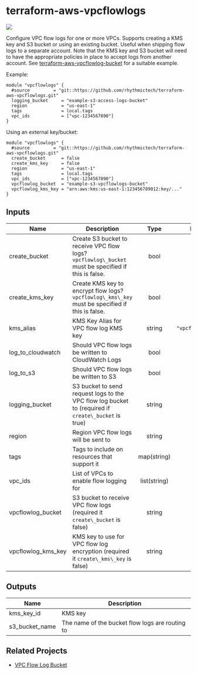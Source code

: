 # terraform-aws-vpcflowlogs

[![](https://github.com/rhythmictech/terraform-aws-vpcflowlogs/workflows/check/badge.svg)](https://github.com/rhythmictech/terraform-aws-vpcflowlogs/actions)

Configure VPC flow logs for one or more VPCs. Supports creating a KMS key and S3 bucket or using an existing bucket. Useful when shipping flow logs to a separate account. Note that the KMS key and S3 bucket will need to have the appropriate policies in place to accept logs from another account. See [terraform-aws-vpcflowlog-bucket](https://github.com/rhythmictech/terraform-aws-vpc-flowlog-bucket) for a suitable example.

Example:

```
module "vpcflowlogs" {
  #source         = "git::https://github.com/rhythmictech/terraform-aws-vpcflowlogs.git"
  logging_bucket     = "example-s3-access-logs-bucket"
  region             = "us-east-1"
  tags               = local.tags
  vpc_ids            = ["vpc-1234567890"]
}
```

Using an external key/bucket:

```
module "vpcflowlogs" {
  #source         = "git::https://github.com/rhythmictech/terraform-aws-vpcflowlogs.git"
  create_bucket      = false
  create_kms_key     = false
  region             = "us-east-1"
  tags               = local.tags
  vpc_ids            = ["vpc-1234567890"]
  vpcflowlog_bucket  = "example-s3-vpcflowlogs-bucket"
  vpcflowlog_kms_key = "arn:aws:kms:us-east-1:123456789012:key/..."
}
```

<!-- BEGINNING OF PRE-COMMIT-TERRAFORM DOCS HOOK -->
## Inputs

| Name | Description | Type | Default | Required |
|------|-------------|:----:|:-----:|:-----:|
| create\_bucket | Create S3 bucket to receive VPC flow logs? `vpcflowlog\_bucket` must be specified if this is false. | bool | `"true"` | no |
| create\_kms\_key | Create KMS key to encrypt flow logs? `vpcflowlog\_kms\_key` must be specified if this is false. | bool | `"true"` | no |
| kms\_alias | KMS Key Alias for VPC flow log KMS key | string | `"vpcflowlog_key"` | no |
| log\_to\_cloudwatch | Should VPC flow logs be written to CloudWatch Logs | bool | `"true"` | no |
| log\_to\_s3 | Should VPC flow logs be written to S3 | bool | `"true"` | no |
| logging\_bucket | S3 bucket to send request logs to the VPC flow log bucket to \(required if `create\_bucket` is true\) | string | `""` | no |
| region | Region VPC flow logs will be sent to | string | n/a | yes |
| tags | Tags to include on resources that support it | map(string) | `{}` | no |
| vpc\_ids | List of VPCs to enable flow logging for | list(string) | n/a | yes |
| vpcflowlog\_bucket | S3 bucket to receive VPC flow logs \(required it `create\_bucket` is false\) | string | `""` | no |
| vpcflowlog\_kms\_key | KMS key to use for VPC flow log encryption \(required it `create\_kms\_key` is false\) | string | `""` | no |

## Outputs

| Name | Description |
|------|-------------|
| kms\_key\_id | KMS key |
| s3\_bucket\_name | The name of the bucket flow logs are routing to |

<!-- END OF PRE-COMMIT-TERRAFORM DOCS HOOK -->

## Related Projects
* [VPC Flow Log Bucket](https://github.com/rhythmictech/terraform-aws-vpc-flowlog-bucket)

